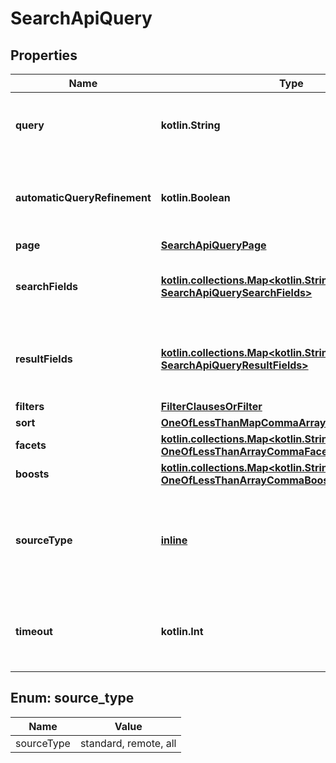 
# SearchApiQuery

## Properties
Name | Type | Description | Notes
------------ | ------------- | ------------- | -------------
**query** | **kotlin.String** | A string or number used to find related documents |  [optional]
**automaticQueryRefinement** | **kotlin.Boolean** | Set to false to not automatically refine the query by keywords |  [optional]
**page** | [**SearchApiQueryPage**](SearchApiQueryPage.md) |  |  [optional]
**searchFields** | [**kotlin.collections.Map&lt;kotlin.String, SearchApiQuerySearchFields&gt;**](SearchApiQuerySearchFields.md) | Restrict the fulltext search to only specific fields |  [optional]
**resultFields** | [**kotlin.collections.Map&lt;kotlin.String, SearchApiQueryResultFields&gt;**](SearchApiQueryResultFields.md) | Restrict the result fields for each item to the specified fields |  [optional]
**filters** | [**FilterClausesOrFilter**](FilterClausesOrFilter.md) |  |  [optional]
**sort** | [**OneOfLessThanMapCommaArrayGreaterThan**](OneOfLessThanMapCommaArrayGreaterThan.md) |  |  [optional]
**facets** | [**kotlin.collections.Map&lt;kotlin.String, OneOfLessThanArrayCommaFacetItemGreaterThan&gt;**](OneOfLessThanArrayCommaFacetItemGreaterThan.md) |  |  [optional]
**boosts** | [**kotlin.collections.Map&lt;kotlin.String, OneOfLessThanArrayCommaBoostItemGreaterThan&gt;**](OneOfLessThanArrayCommaBoostItemGreaterThan.md) |  |  [optional]
**sourceType** | [**inline**](#SourceTypeEnum) | Optional parameter to search standard, remote only, or all available sources |  [optional]
**timeout** | **kotlin.Int** | Optional timeout in ms for searching remote sources |  [optional]


<a name="SourceTypeEnum"></a>
## Enum: source_type
Name | Value
---- | -----
sourceType | standard, remote, all



